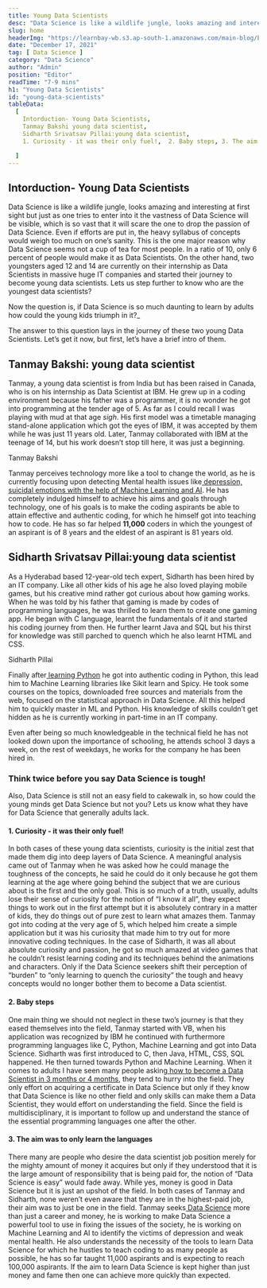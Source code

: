 ```yaml
---
title: Young Data Scientists
desc: "Data Science is like a wildlife jungle, looks amazing and interesting at first sight but just as one tries to enter into it the vastness of Data Science will be visible, which is so vast that it will scare the one to drop the passion of Data Science..."
slug: home
headerImg: "https://learnbay-wb.s3.ap-south-1.amazonaws.com/main-blog/blog/young.jpg"
date: "December 17, 2021"
tag: [ Data Science ]
category: "Data Science"
author: "Admin"
position: "Editor"
readTime: "7-9 mins"
h1: "Young Data Scientists"
id: "young-data-scientists"
tableData:
  [
    Intorduction- Young Data Scientists,
    Tanmay Bakshi young data scientist,
    Sidharth Srivatsav Pillai:young data scientist,
    1. Curiosity - it was their only fuel!,  2. Baby steps, 3. The aim was to only learn the languages 

  ]
---
```


## Intorduction- Young Data Scientists

Data Science is like a wildlife jungle, looks amazing and interesting at first sight but just as one tries to enter into it the vastness of Data Science will be visible, which is so vast that it will scare the one to drop the passion of Data Science. Even if efforts are put in, the heavy syllabus of concepts would weigh too much on one’s sanity. This is the one major reason why Data Science seems not a cup of tea for most people. In a ratio of 10, only 6 percent of people would make it as Data Scientists. On the other hand, two youngsters aged 12 and 14 are currently on their internship as Data Scientists in massive huge IT companies and started their journey to become young data scientists. Lets us step further to know who are the youngest data scientists?

Now the question is, if Data Science is so much daunting to learn by adults how could the young kids triumph in it?_

The answer to this question lays in the journey of these two young Data Scientists. Let’s get it now, but first, let’s have a brief intro of them.


## Tanmay Bakshi: young data scientist

Tanmay, a young data scientist is from India but has been raised in Canada, who is on his internship as Data Scientist at IBM. He grew up in a coding environment because his father was a programmer, it is no wonder he got into programming at the tender age of 5. As far as I could recall I was playing with mud at that age *sigh*. His first model was a timetable managing stand-alone application which got the eyes of IBM, it was accepted by them while he was just 11 years old. Later, Tanmay collaborated with IBM at the teenage of 14, but his work doesn’t stop till here, it was just a beginning.

Tanmay Bakshi

Tanmay perceives technology more like a tool to change the world, as he is currently focusing upon detecting Mental health issues like[ depression, suicidal emotions with the help of Machine Learning and AI](https://towardsdatascience.com/machine-learning-and-mental-health-7981a6001bd5). He has completely indulged himself to achieve his aims and goals through technology, one of his goals is to make the coding aspirants be able to attain effective and authentic coding, for which he himself got into teaching how to code. He has so far helped **11,000** coders in which the youngest of an aspirant is of 8 years and the eldest of an aspirant is 81 years old.


## Sidharth Srivatsav Pillai:young data scientist

As a Hyderabad based 12-year-old tech expert, Sidharth has been hired by an IT company. Like all other kids of his age he also loved playing mobile games, but his creative mind rather got curious about how gaming works. When he was told by his father that gaming is made by codes of programming languages, he was thrilled to learn them to create one gaming app. He began with C language, learnt the fundamentals of it and started his coding journey from then. He further learnt Java and SQL but his thirst for knowledge was still parched to quench which he also learnt HTML and CSS.

Sidharth Pillai

Finally after[ learning Python](https://realpython.com/python-beginner-tips/) he got into authentic coding in Python, this lead him to Machine Learning libraries like Sikit learn and Spicy. He took some courses on the topics, downloaded free sources and materials from the web, focused on the statistical approach in Data Science. All this helped him to quickly master in ML and Python. His knowledge of skills couldn’t get hidden as he is currently working in part-time in an IT company.

Even after being so much knowledgeable in the technical field he has not looked down upon the importance of schooling, he attends school 3 days a week, on the rest of weekdays, he works for the company he has been hired in.


### Think twice before you say Data Science is tough!

Also, Data Science is still not an easy field to cakewalk in, so how could the young minds get Data Science but not you? Lets us know what they have for Data Science that generally adults lack.


#### 1. Curiosity - it was their only fuel!    

In both cases of these young data scientists, curiosity is the initial zest that made them dig into deep layers of Data Science. A meaningful analysis came out of Tanmay when he was asked how he could manage the toughness of the concepts, he said he could do it only because he got them learning at the age where going behind the subject that we are curious about is the first and the only goal. This is so much of a truth, usually, adults lose their sense of curiosity for the notion of “I know it all”, they expect things to work out in the first attempt but it is absolutely contrary in a matter of kids, they do things out of pure zest to learn what amazes them. Tanmay got into coding at the very age of 5, which helped him create a simple application but it was his curiosity that made him to try out for more innovative coding techniques. In the case of Sidharth, it was all about absolute curiosity and passion, he got so much amazed at video games that he couldn’t resist learning coding and its techniques behind the animations and characters. Only if the Data Science seekers shift their perception of “burden” to “only learning to quench the curiosity” the tough and heavy concepts would no longer bother them to become a Data scientist.


#### 2. Baby steps   

One main thing we should not neglect in these two’s journey is that they eased themselves into the field, Tanmay started with VB, when his application was recognized by IBM he continued with furthermore programming languages like C, Python, Machine Learning and got into Data Science. Sidharth was first introduced to C, then Java, HTML, CSS, SQL happened. He then turned towards Python and Machine Learning. When it comes to adults I have seen many people asking[ how to become a Data Scientist in 3 months or 4 months](https://medium.com/@krishna.kumar_learnbay/can-one-become-data-scientist-in-2-months-d01c03f49329), they tend to hurry into the field. They only effort on acquiring a certificate in Data Science but only if they know that Data Science is like no other field and only skills can make them a Data Scientist, they would effort on understanding the field. Since the field is multidisciplinary, it is important to follow up and understand the stance of the essential programming languages one after the other.


#### 3. The aim was to only learn the languages   

There many are people who desire the data scientist job position merely for the mighty amount of money it acquires but only if they understood that it is the large amount of responsibility that is being paid for, the notion of “Data Science is easy” would fade away. While yes, money is good in Data Science but it is just an upshot of the field. In both cases of Tanmay and Sidharth, none weren’t even aware that they are in the highest-paid job, their aim was to just be one in the field. Tanmay seeks[ Data Science](https://www.learnbay.co/data-science-course/) more than just a career and money, he is working to make Data Science a powerful tool to use in fixing the issues of the society, he is working on Machine Learning and AI to identify the victims of depression and weak mental health. He also understands the necessity of the tools to learn Data Science for which he hustles to teach coding to as many people as possible, he has so far taught 11,000 aspirants and is expecting to reach 100,000 aspirants. If the aim to learn Data Science is kept higher than just money and fame then one can achieve more quickly than expected.

